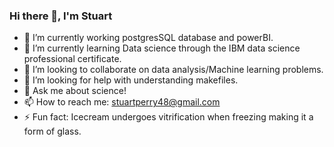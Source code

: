 ### Hi there 👋, I'm Stuart

- 🔭 I’m currently working postgresSQL database and powerBI.
- 🌱 I’m currently learning Data science through the IBM data science professional certificate.
- 👯 I’m looking to collaborate on data analysis/Machine learning problems.
- 🤔 I’m looking for help with understanding makefiles.
- 💬 Ask me about science!
- 📫 How to reach me: stuartperry48@gmail.com
- ⚡ Fun fact: Icecream undergoes vitrification when freezing making it a form of glass.
